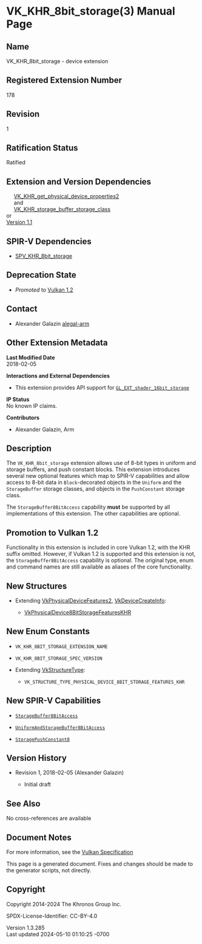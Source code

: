 # VK_KHR_8bit_storage(3) Manual Page

## Name

VK_KHR_8bit_storage - device extension



## <a href="#_registered_extension_number" class="anchor"></a>Registered Extension Number

178

## <a href="#_revision" class="anchor"></a>Revision

1

## <a href="#_ratification_status" class="anchor"></a>Ratification Status

Ratified

## <a href="#_extension_and_version_dependencies" class="anchor"></a>Extension and Version Dependencies

    
[VK_KHR_get_physical_device_properties2](https://registry.khronos.org/vulkan/specs/1.3-extensions/man/html/VK_KHR_get_physical_device_properties2.html)  
     and  
    
[VK_KHR_storage_buffer_storage_class](https://registry.khronos.org/vulkan/specs/1.3-extensions/man/html/VK_KHR_storage_buffer_storage_class.html)  
or  
[Version 1.1](#versions-1.1)  

## <a href="#_spir_v_dependencies" class="anchor"></a>SPIR-V Dependencies

- [SPV_KHR_8bit_storage](https://htmlpreview.github.io/?https://github.com/KhronosGroup/SPIRV-Registry/blob/main/extensions/KHR/SPV_KHR_8bit_storage.html)

## <a href="#_deprecation_state" class="anchor"></a>Deprecation State

- *Promoted* to <a
  href="https://registry.khronos.org/vulkan/specs/1.3-extensions/html/vkspec.html#versions-1.2-promotions"
  target="_blank" rel="noopener">Vulkan 1.2</a>

## <a href="#_contact" class="anchor"></a>Contact

- Alexander Galazin <a
  href="https://github.com/KhronosGroup/Vulkan-Docs/issues/new?body=%5BVK_KHR_8bit_storage%5D%20@alegal-arm%0A*Here%20describe%20the%20issue%20or%20question%20you%20have%20about%20the%20VK_KHR_8bit_storage%20extension*"
  target="_blank" rel="nofollow noopener"><em></em>alegal-arm</a>

## <a href="#_other_extension_metadata" class="anchor"></a>Other Extension Metadata

**Last Modified Date**  
2018-02-05

**Interactions and External Dependencies**  
- This extension provides API support for
  [`GL_EXT_shader_16bit_storage`](https://github.com/KhronosGroup/GLSL/blob/main/extensions/ext/GL_EXT_shader_16bit_storage.txt)

**IP Status**  
No known IP claims.

**Contributors**  
- Alexander Galazin, Arm

## <a href="#_description" class="anchor"></a>Description

The `VK_KHR_8bit_storage` extension allows use of 8-bit types in uniform
and storage buffers, and push constant blocks. This extension introduces
several new optional features which map to SPIR-V capabilities and allow
access to 8-bit data in `Block`-decorated objects in the `Uniform` and
the `StorageBuffer` storage classes, and objects in the `PushConstant`
storage class.

The `StorageBuffer8BitAccess` capability **must** be supported by all
implementations of this extension. The other capabilities are optional.

## <a href="#_promotion_to_vulkan_1_2" class="anchor"></a>Promotion to Vulkan 1.2

Functionality in this extension is included in core Vulkan 1.2, with the
KHR suffix omitted. However, if Vulkan 1.2 is supported and this
extension is not, the `StorageBuffer8BitAccess` capability is optional.
The original type, enum and command names are still available as aliases
of the core functionality.

## <a href="#_new_structures" class="anchor"></a>New Structures

- Extending [VkPhysicalDeviceFeatures2](https://registry.khronos.org/vulkan/specs/1.3-extensions/man/html/VkPhysicalDeviceFeatures2.html),
  [VkDeviceCreateInfo](https://registry.khronos.org/vulkan/specs/1.3-extensions/man/html/VkDeviceCreateInfo.html):

  - [VkPhysicalDevice8BitStorageFeaturesKHR](https://registry.khronos.org/vulkan/specs/1.3-extensions/man/html/VkPhysicalDevice8BitStorageFeaturesKHR.html)

## <a href="#_new_enum_constants" class="anchor"></a>New Enum Constants

- `VK_KHR_8BIT_STORAGE_EXTENSION_NAME`

- `VK_KHR_8BIT_STORAGE_SPEC_VERSION`

- Extending [VkStructureType](https://registry.khronos.org/vulkan/specs/1.3-extensions/man/html/VkStructureType.html):

  - `VK_STRUCTURE_TYPE_PHYSICAL_DEVICE_8BIT_STORAGE_FEATURES_KHR`

## <a href="#_new_spir_v_capabilities" class="anchor"></a>New SPIR-V Capabilities

- <a
  href="https://registry.khronos.org/vulkan/specs/1.3-extensions/html/vkspec.html#spirvenv-capabilities-table-StorageBuffer8BitAccess"
  target="_blank" rel="noopener"><code>StorageBuffer8BitAccess</code></a>

- <a
  href="https://registry.khronos.org/vulkan/specs/1.3-extensions/html/vkspec.html#spirvenv-capabilities-table-UniformAndStorageBuffer8BitAccess"
  target="_blank"
  rel="noopener"><code>UniformAndStorageBuffer8BitAccess</code></a>

- <a
  href="https://registry.khronos.org/vulkan/specs/1.3-extensions/html/vkspec.html#spirvenv-capabilities-table-StoragePushConstant8"
  target="_blank" rel="noopener"><code>StoragePushConstant8</code></a>

## <a href="#_version_history" class="anchor"></a>Version History

- Revision 1, 2018-02-05 (Alexander Galazin)

  - Initial draft

## <a href="#_see_also" class="anchor"></a>See Also

No cross-references are available

## <a href="#_document_notes" class="anchor"></a>Document Notes

For more information, see the <a
href="https://registry.khronos.org/vulkan/specs/1.3-extensions/html/vkspec.html#VK_KHR_8bit_storage"
target="_blank" rel="noopener">Vulkan Specification</a>

This page is a generated document. Fixes and changes should be made to
the generator scripts, not directly.

## <a href="#_copyright" class="anchor"></a>Copyright

Copyright 2014-2024 The Khronos Group Inc.

SPDX-License-Identifier: CC-BY-4.0

Version 1.3.285  
Last updated 2024-05-10 01:10:25 -0700
